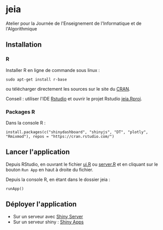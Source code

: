# jeia
Atelier pour la Journée de l'Enseignement de l'Informatique et de l'Algorithmique


## Installation

### R
Installer R en ligne de commande sous linux :
```
sudo apt-get install r-base
```
ou télécharger directement les sources sur le site du [CRAN](https://cran.r-project.org/).

Conseil : utiliser l'IDE [Rstudio](https://www.rstudio.com/products/rstudio/#Desktop) et ouvrir le projet Rstudio [jeia.Rproj](jeia.Rproj).


### Packages R

Dans la console R :
```
install.packages(c("shinydashboard", "shinyjs", "DT", "plotly", "Rmixmod"), repos = "https://cran.rstudio.com/")
```

## Lancer l'application

Depuis RStudio, en ouvrant le fichier [ui.R](ui.R) ou [server.R](server.R) et en cliquant sur le bouton `Run App` en haut à droite du fichier.

Depuis la console R, en étant dans le dossier jeia :
```
runApp()
```

## Déployer l'application

* Sur un serveur avec [Shiny Server](https://www.rstudio.com/products/shiny/shiny-server/)
* Sur un serveur shiny : [Shiny Apps](http://www.shinyapps.io)
